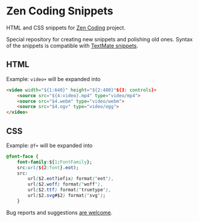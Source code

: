 # Zen Coding Snippets

HTML and CSS snippets for [Zen Coding](https://github.com/sergeche/zen-coding) project.

Special repository for creating new snippets and polishing old ones. Syntax of the snippets is compatible with [TextMate snippets](http://manual.macromates.com/en/snippets).

## HTML

Example: `video+` will be expanded into

```html
<video width="${1:640}" height="${2:480}"${3: controls}>
	<source src="${4:video}.mp4" type="video/mp4">
	<source src="$4.webm" type="video/webm">
	<source src="$4.ogv" type="video/ogg">
</video>
```

## CSS

Example: `@f+` will be expanded into

```css
@font-face {
	font-family:${1:FontFamily};
	src:url(${2:font}.eot);
	src:
		url($2.eot?iefix) format('eot'),
		url($2.woff) format('woff'),
		url($2.ttf) format('truetype'),
		url($2.svg#$2) format('svg');
	}
```

Bug reports and suggestions [are welcome](https://github.com/pepelsbey/zen-coding-snippets/issues).